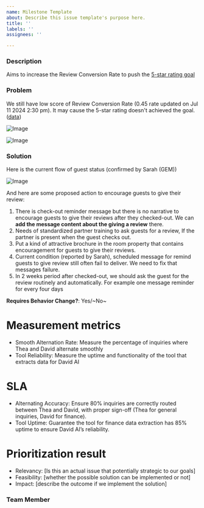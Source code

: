 ```yaml
---
name: Milestone Template
about: Describe this issue template's purpose here.
title: ''
labels: ''
assignees: ''

---
```


### Description
Aims to increase the Review Conversion Rate to push the [5-star rating goal](https://coda.io/d/Chapter-and-Team-Management_dAzjTEwEvGp/Semester-5-Milestones-On-Going_suLb1#Monthly-Strategic-Milestones_tugAY/r63&view=modal)

### Problem
We still have low score of Review Conversion Rate (0.45 rate updated on Jul 11 2024 2:30 pm). It may cause the 5-star rating doesn't achieved the goal. ([data](https://datavista.bukitvista.com/queries/590?p_date=d_this_year#2177))

![Image](https://github.com/Bukit-Vista/roadmap/assets/74033435/de28fadd-d48b-4cd1-a793-ea1b18d00bbd)

![Image](https://github.com/Bukit-Vista/roadmap/assets/74033435/e7b1972f-dce2-47cb-8ef5-cfc37a772f09)

### Solution
Here is the current flow of guest status (confirmed by Sarah (GEM))

![Image](https://github.com/Bukit-Vista/roadmap/assets/74033435/eb027e3d-8c58-49c6-bb0e-c2771af5645a)

And here are some proposed action to encourage guests to give their review:

1. There is check-out reminder message but there is no narrative to encourage guests to give their reviews after they checked-out. We can **add the message content about the giving a review** there.
2. Needs of standardized partner training to ask guests for a review, If the partner is present when the guest checks out.
3. Put a kind of attractive brochure in the room property that contains encouragement for guests to give their reviews.
4. Current condition (reported by Sarah), scheduled message for remind guests to give review still often fail to deliver. We need to fix that messages failure.
5. In 2 weeks period after checked-out, we should ask the guest for the review routinely and automatically. For example one message reminder for every four days

**Requires Behavior Change?**: Yes/~No~

# Measurement metrics 
- Smooth Alternation Rate: Measure the percentage of inquiries where Thea and David alternate smoothly
- Tool Reliability: Measure the uptime and functionality of the tool that extracts data for David AI

# SLA
- Alternating Accuracy: Ensure 80% inquiries are correctly routed between Thea and David, with proper sign-off (Thea for general inquiries, David for finance).
- Tool Uptime: Guarantee the tool for finance data extraction has 85% uptime to ensure David AI’s reliability.

# Prioritization result
- Relevancy: [Is this an actual issue that potentially strategic to our goals]
- Feasibility: [whether the possible solution can be implemented or not]
- Impact: [describe the outcome if we implement the solution]

### Team Member
